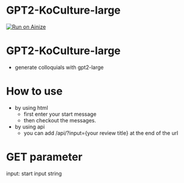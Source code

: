# GPT2-KoCulture-large
[![Run on Ainize](https://ainize.ai/images/run_on_ainize_button.svg)](https://ainize.web.app/redirect?git_repo=https://github.com/bakjiho/GPT2-KoCulture-Large)

GPT2-KoCulture-large
=================
* generate colloquials with gpt2-large

 How to use
 ===============
 * by using html
	* first enter your start message
	* then checkout the messages.
* by using api
	* you can add /api/?input={your review title} at the end of the url
	
GET parameter
=================
input: start input string
